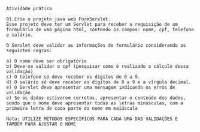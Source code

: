 	Atividade prática 

	01.Crie o projeto java web FormServlet. 
	Esse projeto deve ter um Servlet para receber a requisição de um formulário de uma página html, contendo os campos: nome, cpf, telefone e salário. 

	O Servlet deve validar as informações do formulário considerando as seguintes regras: 

	a) O nome deve ser obrigatório 
	b) Deve-se validar o cpf (pesquisar como é realizado o cálculo dessa validação) 
	c) O telefone só deve receber os dígitos de 0 a 9. 
	d) O salário só deve receber os dígitos de 0 a 9 e a vírgula decimal. 
	e) O Servlet deve apresentar uma mensagem indicando os erros de validação 
	e) Se os dados estiverem corretos, apresentar o conteúdo dos dados, sendo que o nome deve apresentar todas as letras minúsculas, com a primeira letra de cada parte do nome em maiúscula 

	Nota: UTILIZE MÉTODOS ESPECÍFICOS PARA CADA UMA DAS VALIDAÇÕES E TAMBÉM PARA AJUSTAR O NOME 

